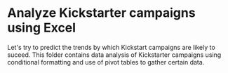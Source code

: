 # Analyze Kickstarter campaigns using Excel

Let's try to predict the trends by which Kickstart campaigns are likely to suceed. This folder contains data analysis of Kickstarter campaigns using conditional formatting and use of pivot tables to gather certain data.
